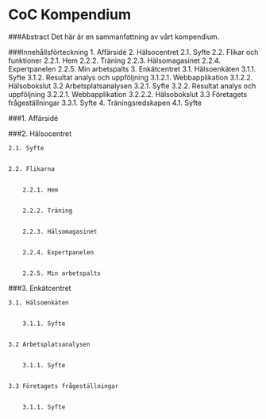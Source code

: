# CoC Kompendium

###Abstract
Det här är en sammanfattning av vårt kompendium.

###Innehållsförteckning
    1. Affärsidé
    2. Hälsocentret
        2.1. Syfte
        2.2. Flikar och funktioner
            2.2.1. Hem
            2.2.2. Träning
            2.2.3. Hälsomagasinet
            2.2.4. Expertpanelen
            2.2.5. Min arbetspalts
    3. Enkätcentret
        3.1. Hälsoenkäten
            3.1.1. Syfte
            3.1.2. Resultat analys och uppföljning
                3.1.2.1. Webbapplikation
                3.1.2.2. Hälsobokslut
        3.2 Arbetsplatsanalysen
            3.2.1. Syfte
            3.2.2. Resultat analys och uppföljning
                3.2.2.1. Webbapplikation
                3.2.2.2. Hälsobokslut
        3.3 Företagets frågeställningar
            3.3.1. Syfte
    4. Träningsredskapen
        4.1. Syfte
    

###1. Affärsidé


###2. Hälsocentret


    2.1. Syfte


    2.2. Flikarna

    
        2.2.1. Hem

    
        2.2.2. Träning


        2.2.3. Hälsomagasinet

    
        2.2.4. Expertpanelen


        2.2.5. Min arbetspalts


###3. Enkätcentret


    3.1. Hälsoenkäten


        3.1.1. Syfte


    3.2 Arbetsplatsanalysen


        3.1.1. Syfte


    3.3 Företagets frågeställningar


        3.1.1. Syfte

